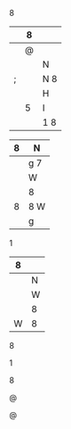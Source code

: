 8

|    | 8   |     |
|----|-----|-----|
|    | @   |     |
|    |     | N   |
| ;  |     | N 8 |
|    |     | H   |
|    | 5   | I   |
|    |     | 1 8 |

| 8   | N   |
|-----|-----|
|     | g 7 |
|     | W   |
|     | 8   |
| 8   | 8 W |
|     | g   |

1

| 8   |    |
|-----|----|
|     | N  |
|     | W  |
|     | 8  |
| W   | 8  |

8

1

8

@

@